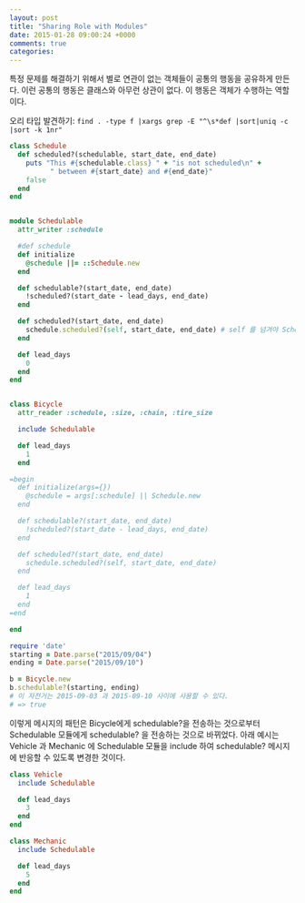 ```yaml
---
layout: post
title: "Sharing Role with Modules"
date: 2015-01-28 09:00:24 +0000
comments: true
categories: 
---
```


특정 문제를 해결하기 위해서 별로 연관이 없는 객체들이 공통의 행동을 공유하게 만든다. 이런 공통의 행동은 클래스와 아무런 상관이 없다. 이 행동은 객체가 수행하는 역할이다.

오리 타입 발견하기: `find . -type f |xargs grep -E "^\s*def |sort|uniq -c |sort -k 1nr"`

```ruby
class Schedule
  def scheduled?(schedulable, start_date, end_date)
    puts "This #{schedulable.class} " + "is not scheduled\n" +
          " between #{start_date} and #{end_date}"
    false
  end
end
```

```ruby

module Schedulable
  attr_writer :schedule

  #def schedule
  def initialize
    @schedule ||= ::Schedule.new
  end

  def schedulable?(start_date, end_date)
    !scheduled?(start_date - lead_days, end_date)
  end

  def scheduled?(start_date, end_date)
    schedule.scheduled?(self, start_date, end_date) # self 를 넘겨야 Schedule 클래스에서 schedulable.class 값이 확인된다.
  end

  def lead_days
    0
  end
end


class Bicycle
  attr_reader :schedule, :size, :chain, :tire_size

  include Schedulable

  def lead_days
    1
  end

=begin
  def initialize(args={})
    @schedule = args[:schedule] || Schedule.new
  end

  def schedulable?(start_date, end_date)
    !scheduled?(start_date - lead_days, end_date)
  end

  def scheduled?(start_date, end_date)
    schedule.scheduled?(self, start_date, end_date)
  end

  def lead_days
    1
  end
=end

end

require 'date'
starting = Date.parse("2015/09/04")
ending = Date.parse("2015/09/10")

b = Bicycle.new
b.schedulable?(starting, ending)
# 이 자전거는 2015-09-03 과 2015-09-10 사이에 사용할 수 있다.
# => true
```

이렇게 메시지의 패턴은 Bicycle에게 schedulable?을 전송하는 것으로부터 Schedulable 모듈에게 schedulable? 을 전송하는 것으로 바뀌었다. 아래 예시는 Vehicle 과 Mechanic 에 Schedulable 모듈을 include  하여 schedulable? 메시지에 반응할 수 있도록 변경한 것이다.

```ruby
class Vehicle
  include Schedulable

  def lead_days
    3
  end
end

class Mechanic
  include Schedulable

  def lead_days
    5
  end
end
```

